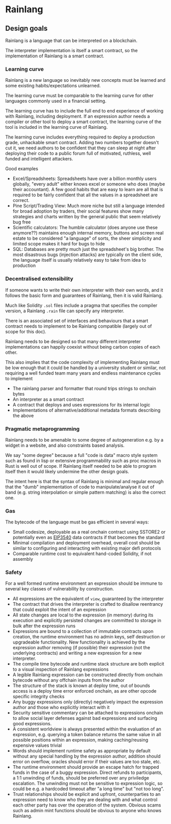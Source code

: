 # Rainlang

## Design goals

Rainlang is a language that can be interpreted on a blockchain.

The interpreter implementation is itself a smart contract, so the implementation
of Rainlang is a smart contract.

### Learning curve

Rainlang is a new language so inevitably new concepts must be learned and some
existing habits/expectations unlearned.

The learning curve must be comparable to the learning curve for other languages
commonly used in a financial setting.

The learning curve has to include the full end to end experience of working with
Rainlang, including deployment. If an expression author needs a compiler or other
tool to deploy a smart contract, the learning curve of the tool is included in
the learning curve of Rainlang.

The learning curve includes everything required to deploy a production grade,
unhackable smart contract. Adding two numbers together doesn't cut it, we need
authors to be confident that they can sleep at night after deploying their code
to a public forum full of motivated, ruthless, well funded and intelligent
attackers.

Good examples

- Excel/Spreadsheets: Spreadsheets have over a billion monthly users globally,
  "every adult" either knows excel or someone who does (maybe their accountant).
  A few good habits that are easy to learn are all that is required to be fairly
  confident that all the values in a spreadsheet are correct.
- Pine Script/Trading View: Much more niche but still a language intended for
  broad adoption by traders, their social features show many strategies and
  charts written by the general public that seem relatively bug free
- Scientific calculators: The humble calculator (does anyone use these anymore??)
  maintains enough internal memory, buttons and screen real estate to be
  considered "a language" of sorts, the sheer simplicity and limited scope makes
  it hard for bugs to hide
- SQL: Databases are pretty much just the spreadsheet's big brother. The most
  disastrous bugs (injection attacks) are typically on the client side, the
  language itself is usually relatively easy to take from idea to production

### Decentralised extensibility

If someone wants to write their own interpreter with their own words, and it
follows the basic form and guarantees of Rainlang, then it is valid Rainlang.

Much like Solidity `.sol` files include a pragma that specifies the compiler
version, a Rainlang `.rain` file can specify any interpreter.

There is an associated set of interfaces and behaviours that a smart contract
needs to implement to be Rainlang compatible (largely out of scope for this doc).

Rainlang needs to be designed so that many different interpreter implementations
can happily coexist without being carbon copies of each other.

This also implies that the code complexity of implementing Rainlang must be low
enough that it could be handled by a university student or similar, not requiring
a well funded team many years and endless maintenance cycles to implement

- The rainlang parser and formatter that round trips strings to onchain bytes
- An interpreter as a smart contract
- A contract that deploys and uses expressions for its internal logic
- Implementations of alternative/additional metadata formats describing the above

### Pragmatic metaprogramming

Rainlang needs to be amenable to some degree of autogeneration e.g. by a widget
in a website, and also constraints based analysis.

We say "some degree" because a full "code is data" macro style system such as
found in lisp or extensive programmability such as proc macros in Rust is well
out of scope. If Rainlang itself needed to be able to program itself then it
would likely undermine the other design goals.

The intent here is that the syntax of Rainlang is minimal and regular enough that
the "dumb" implementation of code to manipulate/analyse it out of band
(e.g. string interpolation or simple pattern matching) is also the correct one.

### Gas

The bytecode of the language must be gas efficient in several ways:

- Small codesize, deployable as a real onchain contract using SSTORE2 or
  potentially even as [EIP3540](https://eips.ethereum.org/EIPS/eip-3540) data
  contracts if that becomes the standard
- Minimal compilation and deployment overhead, overall cost should be similar to
  configuring and interacting with existing major defi protocols
- Comparable runtime cost to equivalent hand-coded Solidity, if not assembly

### Safety

For a well formed runtime environment an expression should be immune to several
key classes of vulnerability by construction.

- All expressions are the equivalent of `view`, guaranteed by the interpreter
- The contract that drives the interpreter is crafted to disallow reentrancy
  that could exploit the intent of an expression
- All state changes are local to the expression (in memory) during its execution
  and explicitly persisted changes are committed to storage in bulk after the
  expression runs
- Expressions are bound to a collection of immutable contracts upon creation,
  the runtime environment has no admin keys, self destruction or upgradeable
  functionality. New functionality is achieved by the expression author removing
  (if possible) their expression (not the underlying contracts) and writing a new
  expression for a new interpreter.
- The compile time bytecode and runtime stack structure are both explicit to
  a visual inspection of Rainlang expressions
- A legible Rainlang expression can be constructed directly from onchain bytecode
  without any offchain inputs from the author
- The structure of the stack is known at deploy time, out of bounds access is a
  deploy time error enforced onchain, as are other opcode specific integrity
  checks
- Any buggy expressions only (directly) negatively impact the expression author
  and those who explicitly interact with it
- Security sensitive commentary can be attached to expressions onchain to allow
  social layer defenses against bad expressions and surfacing good expressions.
- A consistent worldview is always presented within the evaluation of an
  expression, e.g. querying a token balance returns the same value in all
  possible positions within an expression, making caching/reusing expensive
  values trivial
- Words should implement runtime safety as appropriate by default without any
  special handling by the expression author, addition should error on overflow,
  oracles should error if their values are too stale, etc.
- The runtime environment should provide an escape hatch for trapped funds in the
  case of a buggy expression. Direct refunds to participants, a 1:1 unwinding of
  funds, should be preferred over any priviledge escalation. The unwinding must
  not be sensitive to expression logic, so could be e.g. a hardcoded timeout
  after "a long time" but "not too long".
- Trust relationships should be explicit and upfront, counterparties to an
  expression need to know who they are dealing with and what control each other
  party has over the operation of the system. Obvious scams such as admin mint
  functions should be obvious to anyone who knows Rainlang.